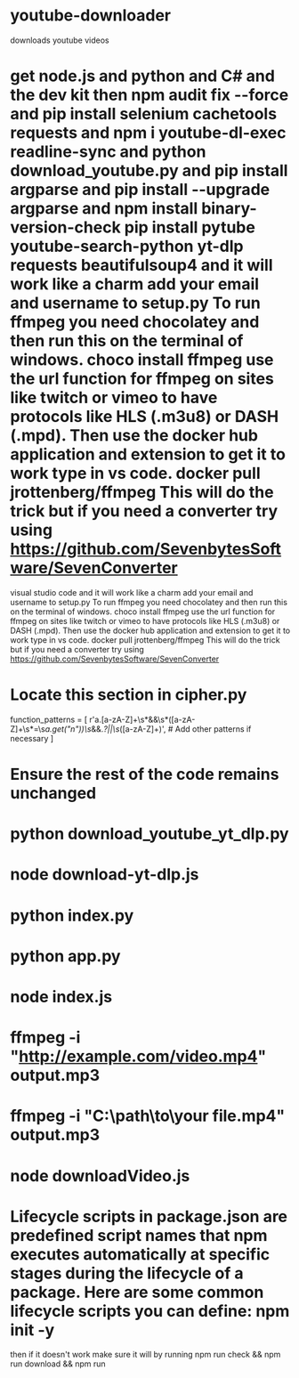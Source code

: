 # youtube-downloader
downloads youtube videos

# get node.js and python and C# and the dev kit then npm audit fix --force and pip install selenium cachetools requests and npm i youtube-dl-exec readline-sync and python download_youtube.py and pip install argparse and pip install --upgrade argparse and npm install binary-version-check pip install pytube youtube-search-python yt-dlp requests beautifulsoup4 and it will work like a charm add your email and username to setup.py To run ffmpeg you need chocolatey and then run this on the terminal of windows. choco install ffmpeg use the url function for ffmpeg on sites like twitch or vimeo to have protocols like HLS (.m3u8) or DASH (.mpd). Then use the docker hub application and extension to get it to work type in vs code. docker pull jrottenberg/ffmpeg This will do the trick but if you need a converter try using https://github.com/SevenbytesSoftware/SevenConverter

visual studio code and it will work like a charm add your email and username to setup.py
To run ffmpeg you need chocolatey and then run this on the terminal of windows. choco install ffmpeg
use the url function for ffmpeg on sites like twitch or vimeo to have protocols like HLS (.m3u8) or DASH (.mpd).
Then use the docker hub application and extension to get it to work type in vs code. docker pull jrottenberg/ffmpeg
This will do the trick but if you need a converter try using https://github.com/SevenbytesSoftware/SevenConverter

# Locate this section in cipher.py
function_patterns = [
    r'a\.[a-zA-Z]+\s*&&\s*\([a-zA-Z]+\s*=\s*a\.get\("n"\)\)\s*&&.*?||\s*([a-zA-Z]+)',
    # Add other patterns if necessary
]

# Ensure the rest of the code remains unchanged
# python download_youtube_yt_dlp.py
# node download-yt-dlp.js
# python index.py
# python app.py
# node index.js
# ffmpeg -i "http://example.com/video.mp4" output.mp3
# ffmpeg -i "C:\path\to\your file.mp4" output.mp3
# node downloadVideo.js
# Lifecycle scripts in package.json are predefined script names that npm executes automatically at specific stages during the lifecycle of a package. Here are some common lifecycle scripts you can define: npm init -y
then if it doesn't work make sure it will by running npm run check && npm run download && npm run
